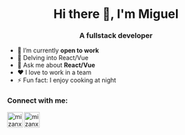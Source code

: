 <h1 align="center">Hi there 👋, I'm Miguel</h1>
<h3 align="center">A fullstack developer</h3>

- 🔭 I’m currently **open to work**
- 🌱 Delving into React/Vue
- 💬 Ask me about **React/Vue**
- ❤️ I love to work in a team
- ⚡ Fun fact: I enjoy cooking at night

### Connect with me:

[<img align="left" alt="mizanxali | Email" width="36px" src="https://edent.github.io/SuperTinyIcons/images/svg/gmail.svg" />][email]
[<img align="left" alt="mizanxali | LinkedIn" width="36px" src="https://edent.github.io/SuperTinyIcons/images/svg/linkedin.svg" />][linkedin]

[email]: mailto:miguelchaparroriop8@gmail.com
[linkedin]: https://linkedin.com/in/miguel-ch
